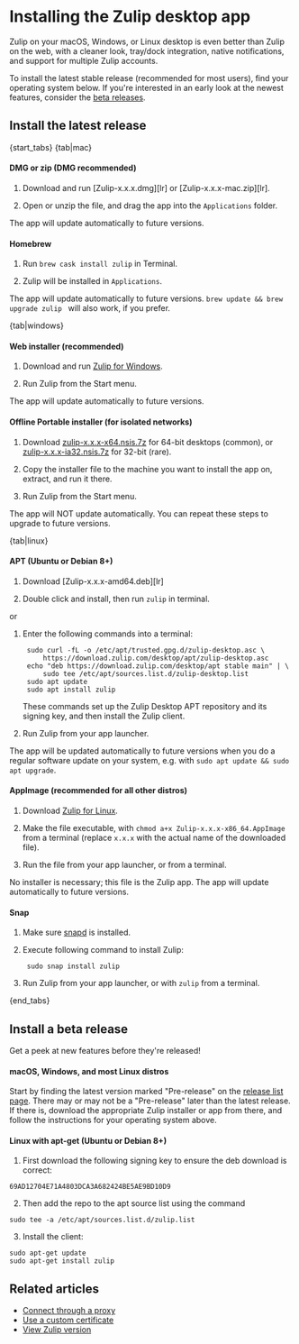 # Installing the Zulip desktop app

Zulip on your macOS, Windows, or Linux desktop is even better than
Zulip on the web, with a cleaner look, tray/dock integration, native
notifications, and support for multiple Zulip accounts.

To install the latest stable release (recommended for most users),
find your operating system below.  If you're interested in an early
look at the newest features, consider the [beta releases](#install-a-beta-release).

## Install the latest release

{start_tabs}
{tab|mac}

#### DMG or zip (DMG recommended)
<!-- TODO why zip? -->

1. Download and run [Zulip-x.x.x.dmg][lr] or [Zulip-x.x.x-mac.zip][lr].

2. Open or unzip the file, and drag the app into the `Applications` 
folder.

The app will update automatically to future versions.

#### Homebrew

1. Run `brew cask install zulip` in Terminal.

2. Zulip will be installed in `Applications`. <!-- TODO fact check -->

The app will update automatically to future versions. `brew update && brew 
upgrade zulip ` will also work, if you prefer.

{tab|windows}

#### Web installer (recommended)

1. Download and run [Zulip for Windows](https://zulip.com/apps/windows).

1. Run Zulip from the Start menu.

The app will update automatically to future versions.

#### Offline Portable  installer (for isolated networks)

1. Download [zulip-x.x.x-x64.nsis.7z][latest] for 64-bit desktops
   (common), or [zulip-x.x.x-ia32.nsis.7z][latest] for 32-bit (rare).

2. Copy the installer file to the machine you want to install the app
   on, extract, and run it there.

3. Run Zulip from the Start menu.

The app will NOT update automatically. You can repeat these steps to upgrade
to future versions. <!-- TODO fact check -->

{tab|linux}

#### APT (Ubuntu or Debian 8+)

1. Download [Zulip-x.x.x-amd64.deb][lr] 

2. Double click and install, then run `zulip` in terminal.

or

1. Enter the following commands into a terminal:

        sudo curl -fL -o /etc/apt/trusted.gpg.d/zulip-desktop.asc \
            https://download.zulip.com/desktop/apt/zulip-desktop.asc
        echo "deb https://download.zulip.com/desktop/apt stable main" | \
            sudo tee /etc/apt/sources.list.d/zulip-desktop.list
        sudo apt update
        sudo apt install zulip

    These commands set up the Zulip Desktop APT repository and its signing
    key, and then install the Zulip client.

2. Run Zulip from your app launcher.

The app will be updated automatically to future versions when you do a
regular software update on your system, e.g. with
`sudo apt update && sudo apt upgrade`.

#### AppImage (recommended for all other distros)

1. Download [Zulip for Linux](https://zulip.com/apps/linux).

2. Make the file executable, with
   `chmod a+x Zulip-x.x.x-x86_64.AppImage` from a terminal (replace
   `x.x.x` with the actual name of the downloaded file).

3. Run the file from your app launcher, or from a terminal.

No installer is necessary; this file is the Zulip app. The app will update
automatically to future versions.

#### Snap

1. Make sure [snapd](https://docs.snapcraft.io/core/install) is installed.

2. Execute following command to install Zulip:

        sudo snap install zulip

3. Run Zulip from your app launcher, or with `zulip` from a terminal.

<!-- TODO why dpkg? -->

{end_tabs}

## Install a beta release

Get a peek at new features before they're released!

#### macOS, Windows, and most Linux distros

Start by finding the latest version marked "Pre-release" on the
[release list page][release-list].  There may or may not be a "Pre-release"
later than the latest release. If there is, download the appropriate Zulip
installer or app from there, and follow the instructions for your operating
system above.

#### Linux with apt-get (Ubuntu or Debian 8+)

1. First download the following signing key to ensure the deb download is 
correct:

```sudo apt-key adv --keyserver pool.sks-keyservers.net --recv 
69AD12704E71A4803DCA3A682424BE5AE9BD10D9
```
2. Then add the repo to the apt source list using the command

```echo "deb https://dl.bintray.com/zulip/debian/ beta main"
sudo tee -a /etc/apt/sources.list.d/zulip.list
```

3. Install the client:
```
sudo apt-get update
sudo apt-get install zulip
```

[latest]: https://github.com/zulip/zulip-desktop/releases/latest
[release-list]: https://github.com/zulip/zulip-desktop/releases

## Related articles

* [Connect through a proxy](/help/connect-through-a-proxy)
* [Use a custom certificate](/help/custom-certificates)
* [View Zulip version](/help/view-zulip-version)
